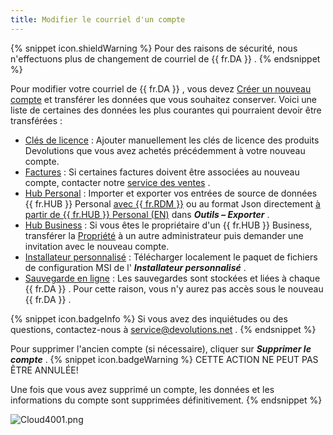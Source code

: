 ```yaml
---
title: Modifier le courriel d'un compte
---
```

{% snippet icon.shieldWarning %} 
Pour des raisons de sécurité, nous n'effectuons plus de changement de courriel de {{ fr.DA }} . 
{% endsnippet %}
 
Pour modifier votre courriel de {{ fr.DA }} , vous devez [Créer un nouveau compte](/fr/cloud/devolutions-account/create-devolutions-account/) et transférer les données que vous souhaitez conserver. Voici une liste de certaines des données les plus courantes qui pourraient devoir être transférées :  

* [Clés de licence](/fr/cloud/portal/serials/) : Ajouter manuellement les clés de licence des produits Devolutions que vous avez achetés précédemment à votre nouveau compte.  
* [Factures](/fr/cloud/portal/invoices/) : Si certaines factures doivent être associées au nouveau compte, contacter notre [service des ventes](mailto:sales@devolutions.net) .  
* [Hub Personal](/fr/cloud/password-hub-personal/) : Importer et exporter vos entrées de source de données {{ fr.HUB }} Personal [avec {{ fr.RDM }}](/fr/kb/remote-desktop-manager/how-to-articles/export-import-entries/) ou au format Json directement [à partir de {{ fr.HUB }} Personal (EN)](/kb/password-hub/how-to-articles/import-export-data-hub-personal/) dans ***Outils – Exporter*** .  
* [Hub Business](/fr/cloud/password-hub-business/) : Si vous êtes le propriétaire d'un {{ fr.HUB }} Business, transférer la [Propriété](https://helphub.devolutions.net/fr/hub_password_hub_ownership.html) à un autre administrateur puis demander une invitation avec le nouveau compte. 
* [Installateur personnalisé](/fr/cloud/rdm-online-services/custom-installer/) : Télécharger localement le paquet de fichiers de configuration MSI de l' ***Installateur personnalisé*** . 
* [Sauvegarde en ligne](/fr/cloud/rdm-online-services/online-backup/) : Les sauvegardes sont stockées et liées à chaque {{ fr.DA }} . Pour cette raison, vous n'y aurez pas accès sous le nouveau {{ fr.DA }} .  

{% snippet icon.badgeInfo %} 
Si vous avez des inquiétudes ou des questions, contactez-nous à [service@devolutions.net](mailto:service@devolutions.net) . 
{% endsnippet %}
 
Pour supprimer l'ancien compte (si nécessaire), cliquer sur ***Supprimer le compte*** . 
{% snippet icon.badgeWarning %} 
CETTE ACTION NE PEUT PAS ÊTRE ANNULÉE!  

Une fois que vous avez supprimé un compte, les données et les informations du compte sont supprimées définitivement. 
{% endsnippet %}
 
![Cloud4001.png](/img/fr/cloud/Cloud4001.png) 


